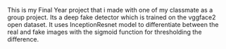 This is my Final Year project that i made with one of my classmate as a group project. Its a deep fake detector which is trained on the vggface2 open dataset. It uses InceptionResnet model to differentiate between the real and fake images with the sigmoid function for thresholding the difference.
